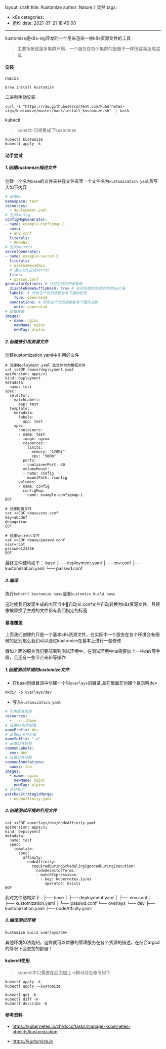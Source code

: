 layout: draft
title: Kustomize
author: Nature丿灵然
tags:
  - k8s
categories:
  - 运维
date: 2021-07-21 18:46:00
---
kustomize是k8s-sig开发的一个用来渲染一些k8s资源文件的工具

<!--more-->

> 主要场景就是多集群环境，一个服务在每个集群的配置不一样很容易造成混乱

#### 安装

macos

```shell
brew install kustomize
```

二进制手动安装

```shell
curl -s "https://raw.githubusercontent.com/kubernetes-sigs/kustomize/master/hack/install_kustomize.sh"  | bash
```

kubectl

> kubectl 已经集成了kustomize

```shell
kubectl kustomize
kubectl apply -k
```

#### 动手尝试

##### 1.创建kustomize描述文件

创建一个名为`base`的文件夹并在文件夹里一个文件名为`kustomization.yaml`且写入如下内容

```yaml
# 设置ns
namespace: test
resources:
  - deployment.yaml
# 生成config
configMapGenerator:
- name: example-configmap-1
  envs:
  - env.conf
  literals:
  - FOO=Bar
# 生成secrets
secretGenerator:
- name: example-secret-2
  literals:
  - username=admin
  # 通过文件生成secret
  files: 
  - passwd.conf
generatorOptions: # 只对生成的资源有效
  disableNameSuffixHash: true # 关闭生成的资源文件的hash值
  labels: # 所有生产的资源都会有下面的标签
    type: generated
  annotations: # 所有生产的资源都会有下面的注解
    note: generated
# 镜像替换
images:
  - name: nginx
    newName: nginx
    newTag: alpine
```

##### 2.创建依引用资源文件

创建kustomization.yaml中引用的文件

```shell
# 创建deployment.yaml 此文件为为模板文件
cat <<EOF >base/deployment.yaml
apiVersion: apps/v1
kind: Deployment
metadata:
  name: test
spec:
  selector:
    matchLabels:
      app: test
  template:
    metadata:
      labels:
        app: test
    spec:
      containers:
      - name: test
        image: nginx
        resources:
          limits:
            memory: "128Mi"
            cpu: "500m"
        ports:
        - containerPort: 80
        volumeMount:
        - name: config
          mountPath: /config
      volumes:
      - name: config
        configMap:
          name: example-configmap-1
EOF

# 创建配置文件
cat <<EOF >base/env.conf
key=abcdef
debug=true
EOF

# 创建secrets文件
cat <<EOF >base/passwd.conf
user=root
passwd=123456
EOF

```

最终文件结构如下：
base
├── deployment.yaml
├── env.conf
├── kustomization.yaml
└── passwd.conf

##### 3.编译

执行`kubectl kustomize base`或者`kustomize build base`

这时候我们发现生成的内容当中自动从.conf文件自动转换为k8s资源文件，且镜像被替换了生成的文件都有我们指定的标签

#### 基准覆盖

上面我们创建的只是一个基本k8s资源文件，在实际中一个服务在各个环境会有细微的区别那么我们可以通过kustomize在基本上进行一些修改

假如上面的服务我们要部署到测试环境中，在测试环境中ns需要加上一些dev等字段，且还有一些节点亲和等操作

##### 1.创建测试环境的kustomize文件

- 在base同级目录中创建一个叫`overlays`的目录,且在里面在创建个目录叫dev

```shell
mkdir -p overlays/dev
```

- 写入`kustomization.yaml`

```yaml
# 引用基准资源
resources:
  - ../../base
# 设置ns名字前缀
namePrefix: dev-
# 设置ns名字后缀
nameSuffix: "-a"
# 设置公共标签
commonLabels:
  env: dev
# 设置公共注解
commonAnnotations:
  owner: foo
images:
  - name: nginx
    newName: nginx
    newTag: alpine
# 合并补丁
patchesStrategicMerge:
  - nodeAffinity.yaml
```

##### 2.创建测试环境的引用文件

```shell
cat <<EOF >overlays/dev/nodeAffinity.yaml
apiVersion: apps/v1
kind: Deployment
metadata:
  name: test
  spec:
    template:
      spec:
        affinity:
          nodeAffinity:
            requiredDuringSchedulingIgnoredDuringExecution:
              nodeSelectorTerms:
              - matchExpressions:
                - key: kubernetes.io/os
                  operator: Exists
EOF
```

此时文件结构如下
.
├── base
│   ├── deployment.yaml
│   ├── env.conf
│   ├── kustomization.yaml
│   └── passwd.conf
└── overlays
    └── dev
        ├── kustomization.yaml
        ├── nodeAffinity.yaml

##### 3.编译测试环境

```shell
kustomize build overlays/dev
```

其他环境如法炮制，这样就可以优雅的管理服务在各个资源的描述，在结合argcd的情况下会更加的舒服！

#### kubectl使用

> kubectl中只需要在后面加上-k即可对应命令如下

```shell
kubectl apply -k
kubectl apply --kustomize

kubectl get -k
kubectl diff -k
kubectl describe -k
```

#### 参考资料

- <https://kubernetes.io/zh/docs/tasks/manage-kubernetes-objects/kustomization>

- <https://kustomize.io>

